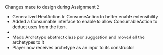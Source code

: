 Changes made to design during Assignment 2
- Generalized HealAction to ConsumeAction to better enable extensibility
- Added a Consumable interface to enable to allow ConsumableAction to deduct uses from the item.
- 
- Made Archetype abstract class per suggestion and moved all the archetypes to it
- Player now receives archetype as an input to its constructor
